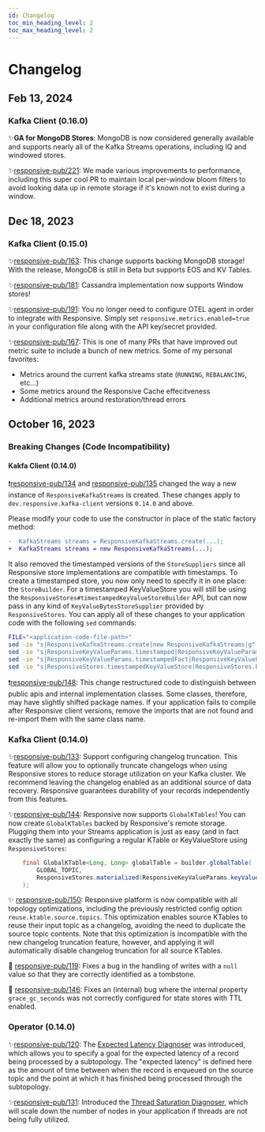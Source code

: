 ```yaml
---
id: Changelog
toc_min_heading_level: 2
toc_max_heading_level: 2
---
```


# Changelog

## Feb 13, 2024

### Kafka Client (0.16.0)


✨**GA for MongoDB Stores**:
MongoDB is now considered generally available and supports nearly all of the
Kafka Streams operations, including IQ and windowed stores.

✨[responsive-pub/221](https://github.com/responsivedev/responsive-pub/pull/221):
We made various improvements to performance, including this super cool PR to
maintain local per-window bloom filters to avoid looking data up in remote storage
if it's known not to exist during a window. 

## Dec 18, 2023

### Kafka Client (0.15.0)


✨[responsive-pub/163](https://github.com/responsivedev/responsive-pub/pull/163):
This change supports backing MongoDB storage! With the release, MongoDB is still
in Beta but supports EOS and KV Tables.

✨[responsive-pub/181](https://github.com/responsivedev/responsive-pub/pull/181):
Cassandra implementation now supports Window stores!

✨[responsive-pub/191](https://github.com/responsivedev/responsive-pub/pull/191):
You no longer need to configure OTEL agent in order to integrate with Responsive.
Simply set `responsive.metrics.enabled=true` in your configuration file along with
the API key/secret provided.

✨[responsive-pub/167](https://github.com/responsivedev/responsive-pub/pull/167):
This is one of many PRs that have improved out metric suite to include a bunch
of new metrics. Some of my personal favorites:
- Metrics around the current kafka streams state (`RUNNING`, `REBALANCING`, etc...)
- Some metrics around the Responsive Cache effecitveness
- Additional metrics around restoration/thread errors


## October 16, 2023

### Breaking Changes (Code Incompatibility)

#### Kakfa Client (0.14.0)

❗[responsive-pub/134](https://github.com/responsivedev/responsive-pub/pull/134) 
and [responsive-pub/135](https://github.com/responsivedev/responsive-pub/pull/135)
changed the way a new instance of `ResponsiveKafkaStreams` is created. These
changes apply to `dev.responsive.kafka-client` versions `0.14.0` and above.

Please modify your code to use the constructor in place of the static factory 
method:

```diff showLineNumbers
-  KafkaStreams streams = ResponsiveKafkaStreams.create(...);
+  KafkaStreams streams = new ResponsiveKafkaStreams(...);
```

It also removed the timestamped versions of the `StoreSuppliers` since all 
Responsive store implementations are compatible with timestamps. To create a 
timestamped store, you now only need to specify it in one place: the `StoreBuilder`. 
For a timestamped KeyValueStore you will still be using the 
`ResponsiveStores#timestampedKeyValueStoreBuilder` API, but can now pass in any kind 
of `KeyValueBytesStoreSupplier` provided by `ResponsiveStores`.  You can apply all 
of these changes to your application code with the following `sed` commands:

```bash
FILE="<application-code-file-path>"
sed -ie "s|ResponsiveKafkaStreams.create|new ResponsiveKafkaStreams|g" ${FILE}
sed -ie "s|ResponsiveKeyValueParams.timestamped|ResponsiveKeyValueParams.keyValue|g" ${FILE}
sed -ie "s|ResponsiveKeyValueParams.timestampedFact|ResponsiveKeyValueParams.fact|g" ${FILE}
sed -ie "s|ResponsiveStores.timestampedKeyValueStore|ResponsiveStores.keyValueStore|g" ${FILE}
```

❗[responsive-pub/148](https://github.com/responsivedev/responsive-pub/pull/148):
This change restructured code to distinguish between public apis and
internal implementation classes. Some classes, therefore, may have slightly
shifted package names. If your application fails to compile after Responsive client 
versions, remove the imports that are not found and re-import them with the same 
class name.

### Kafka Client (0.14.0)

✨[responsive-pub/133](https://github.com/responsivedev/responsive-pub/pull/133):
Support configuring changelog truncation. This feature will allow you to 
optionally truncate changelogs when using Responsive stores to reduce storage
utilization on your Kafka cluster. We recommend leaving the changelog enabled as
an additional source of data recovery. Responsive guarantees durability of your
records independently from this features.

✨[responsive-pub/144](https://github.com/responsivedev/responsive-pub/pull/144):
Responsive now supports `GlobalKTables`! You can now create `GlobalKTables` 
backed by Responsive's remote storage. Plugging them into your Streams 
application is just as easy (and in fact exactly the same) as configuring a 
regular KTable or KeyValueStore using `ResponsiveStores`:

```java
    final GlobalKTable<Long, Long> globalTable = builder.globalTable(
        GLOBAL_TOPIC,
        ResponsiveStores.materialized(ResponsiveKeyValueParams.keyValue(STORE_NAME))
    );
```

✨ [responsive-pub/150](https://github.com/responsivedev/responsive-pub/pull/150):
Responsive platform is now compatible with all topology optimizations, including 
the previously restricted config option `reuse.ktable.source.topics`. This 
optimization enables source KTables to reuse their input topic as a changelog, 
avoiding the need to duplicate the source topic contents.  Note that this 
optimization is incompatible with the new changelog truncation feature, however, and
applying it will automatically disable changelog truncation for all source KTables.


🐛 [responsive-pub/119](https://github.com/responsivedev/responsive-pub/pull/119):
Fixes a bug in the handling of writes with a `null` value so that they are 
correctly identified as a tombstone.

🐛 [responsive-pub/146](https://github.com/responsivedev/responsive-pub/pull/146):
Fixes an (internal) bug where the internal property `grace_gc_seconds` was not 
correctly configured for state stores with TTL enabled.

### Operator (0.14.0)

✨[responsive-pub/120](https://github.com/responsivedev/responsive-pub/pull/120):
The [Expected Latency Diagnoser](https://docs.responsive.dev/reference/controller-policies#expected-latency) 
was introduced, which allows you to specify a goal for the expected  latency 
of a record being processed by a subtopology. The "expected latency" is defined 
here as the amount of time between when the record is enqueued on the source 
topic and the point at which it has finished being processed through the 
subtopology.

✨[responsive-pub/131](https://github.com/responsivedev/responsive-pub/pull/131):
Introduced the [Thread Saturation Diagnoser](https://docs.responsive.dev/reference/controller-policies#thread-saturation), 
which will scale down the number of nodes in your application if threads are not 
being fully utilized.

